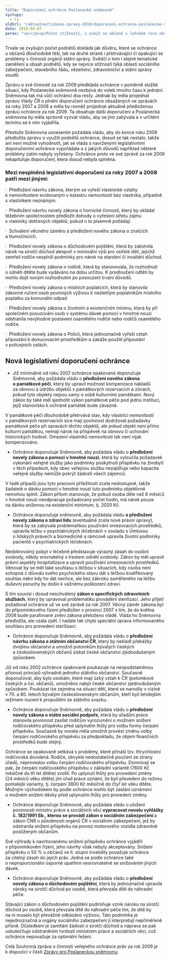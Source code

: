 ```yaml
---
title: "Doporučení ochránce Poslanecké sněmovně"
vystupy:
  - tz
oldUrl: "/aktualne/tiskove-zpravy-2010/doporuceni-ochrance-poslanecke-snemovne-1"
date: 2010-04-07
perex: "<p></p><p>Počet stížností, s nimiž se občané v loňském roce obrátili, meziročně opět stoupl o dalších přibližně 300 stížností. Ochránce obdržel celkem 7321 stížností, z nichž 53 % bylo v působnosti ochránce. Dalším více než 800 občanů byla při návštěvě Kanceláře poskytnuta jednoduchá právní rada, jak mohou řešit svůj konkrétní problém.</p>"
---
```


<!-- imported from the old website -->

<p>Trvale se zvyšující počet podnětů dokládá jak důvěru, které se ochránce u občanů dlouhodobě těší, tak na druhé straně i přetrvávající či opakující se problémy v činnosti orgánů státní správy. Svědčí o tom i stejné tematické zaměření a obsah podnětů, kdy se nejvíce stížností týká oblasti sociálního zabezpečení, stavebního řádu, vězeňství, zdravotnictví a státní správy soudů.</p><p>Zprávu o své činnosti za rok 2009 předkládá ochránce v poměrně složité situaci, kdy Poslanecké sněmovně nezbývá do voleb mnoho času k jednání. Sněmovna tak má vůči ochránci dva resty. Jednak by měla projednat zprávu Vlády ČR o plnění doporučení ochránce obsažených ve zprávách za roky 2007 a 2008 a měla by rovněž projednat aktuálně předloženou zprávu ochránce za rok 2009. Ta obsahuje další doporučení a Poslanecká sněmovna by měla správně vyzvat vládu, aby se jimi zabývala a v určitém termínu se k nim vyjádřila.</p><p>Přestože Sněmovna usnesením požádala vládu, aby do konce roku 2009 předložila zprávu o využití podnětů ochránce, dosud se tak nestalo, takže ani není možné vyhodnotit, jak se vláda s navrženými legislativními doporučeními ochránce vypořádala a z jakých důvodů například některé problémy zatím nebyly vyřešeny. Ochránce proto ve své zprávě za rok 2009 rekapituluje doporučení, která dosud nebyla splněna.</p><h3><strong>Mezi nesplněná legislativní doporučení za roky 2007 a 2008 patří mezi jinými:</strong></h3><p>·  Předložení návrhu zákona, kterým se vyřeší vlastnické vztahy k nemovitostem evidovaným v katastru nemovitostí bez vlastníka, případně s vlastníkem neznámým.</p><p>·  Předložení návrhu novely zákona o hornické činnosti, který by ukládal těžebním společnostem předložit dohody o vyřešení střetu zájmu s vlastníky dotčených objektů, pokud o to písemně požádají.</p><p>·  Schválení věcného záměru a předložení nového zákona o znalcích a tlumočnících.</p><p>·  Předložení novely zákona o důchodovém pojištění, která by zakotvila nárok na sirotčí důchod alespoň v minimální výši pro osiřelé děti, jejichž zemřelí rodiče nesplnili podmínky pro nárok na starobní či invalidní důchod.</p><p>·  Předložení novely zákona o rodině, která by stanovovala, že rozhodnutí o odnětí dítěte bude vydáváno na dobu určitou. K prodloužení odtětí by mohlo dojít novým rozhodnutím po posouzení trvání důvodů.</p><p>·  Předložení novely zákona o místních poplatcích, která by stanovila zákonné ručení osob povinných výživou k nezletilým poplatníkům místního poplatku za komunální odpad.</p><p>·  Předložení novely zákona o životním a existenčním minimu, která by při společném posuzování osob v systému dávek pomoci v hmotné nouzi odstranila nevýhodné postavení osamělého rodiče nebo rodičů osamělého rodiče.</p><p>·  Předložení novely zákona o Policii, která jednoznačně vyřeší vztah připoutání k donucovacím prostředkům a zakáže použití připoutání v policejních celách.</p><h2><strong>Nová legislativní doporučení ochránce</strong></h2><ul><li>Již minimálně od roku 2007 ochránce opakované doporučuje Sněmovně, aby požádala vládu o <b>předložení nového zákona o památkové péči</b>, který by upravil možnost kompenzace nákladů za obnovu a údržbu objektů v památkových rezervacích a zónách, pokud tyto objekty nejsou samy o sobě kulturními památkami. Nový zákon by také měl sjednotit výkon památkové péče pod jednu instituci, jejíž stanovisko k ochraně památek bude závazné.</li></ul><p>V památkové péči dlouhodobě přetrvává stav, kdy vlastníci nemovitostí v památkových rezervacích sice mají povinnost dodržovat požadavky památkové péče při opravách těchto objektů, ale pokud objekt není přímo kulturní památkou, nemají nárok na příspěvek na obnovu či uchování historických hodnot. Omezení vlastníků nemovitostí tak není nijak kompenzováno. </p><ul><li>Ochránce doporučuje Sněmovně, aby požádala vládu o <b>předložení novely zákona o pomoci v hmotné nouzi</b>, která by vyloučila požadavek vykonání veřejné služby jako podmínky poskytnutí příspěvku na živobytí v těch případech, kdy obec veřejnou službu nezajišťuje nebo kapacita veřejné služby nemůže pokrýt žádosti všech zájemců.</li></ul><p>V řadě případů jsou tyto pracovní příležitosti zcela nedostupné, takže žadatelé o dávku pomoci v hmotné nouzi tuto podmínku objektivně nemohou splnit. Zákon přitom stanovuje, že pokud osoba déle než 6 měsíců v hmotné nouzi neodpracuje požadovaný počet hodin, má nárok pouze na dávku sníženou na existenční minimum, tj. 2020 Kč.</p><ul><li>Ochránce doporučuje sněmovně, aby požádala vládu <b>o předložení novely zákona o zdraví lidu</b> (eventuálně zcela nové právní úpravy), která by se zabývala problematikou používání omezovacích prostředků, upravila léčbu v psychiatrických léčebnách v souladu s Úmluvou o lidských právech a biomedicíně a rámcově upravila životní podmínky pacientů v psychiatrických léčebnách.</li></ul><p>Nedobrovolný pobyt v léčebně představuje výrazný zásah do osobní svobody, někdy srovnatelný s trestem odnětí svobody. Zákon by měl upravit právní aspekty hospitalizace a upravit používání omezovacích prostředků. Věnovat by se měl také souhlasu s léčbou v situacích, kdy osoba není schopna z důvodu svého psychického stavu dát s léčbou kvalifikovaný souhlas nebo kdy ho dát nechce, ale bez zákroku zaměřeného na léčbu duševní poruchy by došlo k vážnému poškození zdraví.</p><p>S tím souvisí i dosud neschválený <b>zákon o specifických zdravotních službách</b>, který by upravoval problematiku provádění sterilizací. Jeho přijetí požadoval ochránce už ve své zprávě za rok 2007. Věcný záměr zákona byl do připomínkového řízení předložen v prosinci 2007 s tím, že do května 2008 bude parafované znění zákona přeloženo vládě. Vláda ho Sněmovna předložila, ale vzala zpět. I nadále tak chybí speciální úprava informovaného souhlasu pro provedení sterilizací.</p><ul><li>Ochránce doporučuje Sněmovně, aby požádala vládu o <b>předložení návrhu zákona o státním občanství ČR</b>, který by nekladl překážky dvojímu občanství a umožnil potomkům bývalých českých a československých občanů získat české občanství zjednodušeným způsobem.</li></ul><p>Již od roku 2002 ochránce opakovaně poukazuje na neopodstatněnou přísnost principů výhradně jednoho státního občanství. Současně doporučoval, aby bylo osobám, které mají úzký vztah k ČR (potomkové českých a čsl. občanů), umožněno nabýt české občanství zjednodušeným způsobem. Poukázat lze zejména na situaci dětí, které se narodily v cizině v 70. a 80. letech bývalým československým občanům, kteří byli tehdejším režimem nuceni k propuštění ze státního svazku. </p><ul><li>Ochránce doporučuje Sněmovně, aby požádala vládu o <b>předložení novely zákona o státní sociální podpoře</b>, která by úřadům práce stanovila povinnost zasílat rodičům vyrozumění o možném snížení rodičovského příspěvku před uplynutím lhůty pro volbu formy čerpání příspěvku. Současně by novela měla umožnit provést změnu volby čerpání rodičovského příspěvku za předpokladu, že objem finančních prostředků bude stejný.</li></ul><p>Ochránce se opakovaně setkává s problémy, které přináší tzv. třírychlostní rodičovská dovolená. Rodiče, obvykle nedostatečně poučeni ze strany úřadů, neprovedou volbu čerpání rodičovského příspěvku. Domnívají se pak, že čerpání rodičovského příspěvku v základní variantě (7600 Kč měsíčně do tří let dítěte) zvolili. Po uplynutí lhůty pro provedení změny (24 měsíců věku dítěte) jim úřad práce oznámí, že byli převedeni do režimu pomalejší varianty, tj. čerpání 3800 Kč měsíčně do čtyř let věku dítěte. Možným východiskem by podle ochránce mohlo být zaslání oznámení o možném snížení dávky před uplynutím lhůty pro provedení změny.</p><ul><li>Ochránce doporučuje Sněmovně, aby požádala vládu o uložení povinnosti ministru práce a sociálních věcí <b>vypracovat novelu vyhlášky č. 182/1991 Sb., kterou se provádí zákon o sociálním zabezpečení </b>a zákon ČNR o působnosti orgánů ČR v sociálním zabezpečení, jež by odstranila snížení příspěvku na provoz motorového vozidla zdravotně postiženým občanům.</li></ul><p>Své výhrady k navrhovanému snížení příspěvku ochránce vyjádřil v připomínkovém řízení, jeho návrhy však nebyly akceptovány. Snížení příspěvku o 50 % u občanů ve II. stupni invalidity považuje ochránce za citelný zásah do jejich práv. Jedná se podle ochránce také o neproporcionální úsporné opatření nesrovnatelné se snižováním jiných dávek. </p><ul><li>Ochránce doporučuje Sněmovně, aby požádala vládu o <b>předložení novely zákona o důchodovém pojištění</b>, která by jednoznačně upravila nároky na sirotčí důchod po osobě, která převzala dítě do náhradní péče.</li></ul><p>Stávající zákon o důchodovém pojištění podmiňuje vznik nároku na sirotčí důchod po osobě, která převzala dítě do náhradní péče tím, že dítě by na ni muselo být převážně odkázáno výživou. Tato podmínka je nejednoznačná a orgány sociálního zabezpečení ji interpretují nepřiměřeně přísně. Důsledkem je zamítání žádostí o sirotčí důchod a náprava se pak uskutečňuje odstraněním tvrdosti ministrem práce a sociálních věcí, což ochránce nepovažuje za optimální řešení.</p><p>Celá Souhrnná zpráva o činnosti veřejného ochránce práv za rok 2009 je k dispozici v části <a href="https://www.ochrance.cz/zpravy-o-cinnosti/zpravy-pro-poslaneckou-snemovnu/">Zprávy pro Poslaneckou sněmovnu</a>.</p>
